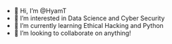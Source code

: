 - 👋 Hi, I’m @HyamT
- 👀 I’m interested in Data Science and Cyber Security
- 🌱 I’m currently learning Ethical Hacking and Python
- 💞️ I’m looking to collaborate on anything!

<!---
HyamT/HyamT is a ✨ special ✨ repository because its `README.md` (this file) appears on your GitHub profile.
You can click the Preview link to take a look at your changes.
--->
